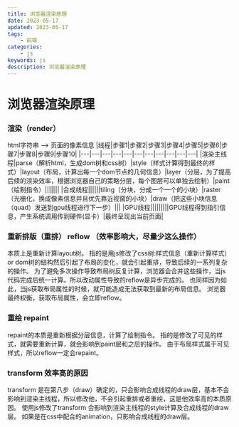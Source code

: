```yaml
---
title: 浏览器渲染原理
date: 2023-05-17
updated: 2023-05-17
tags: 
    - 前端
categories: 
    - js
keywords: js
description: 浏览器渲染原理
---
```

# 浏览器渲染原理
### 渲染（render）
html字符串 --> 页面的像素信息
|线程|步骤1|步骤2|步骤3|步骤4|步骤5|步骤6|步骤7|步骤8|步骤9|步骤10|
|---|---|---|---|---|---|---|---|---|---|---|
|渲染主线程|parse（解析html，生成dom树和css树）|style（样式计算得到最终的样式）|layout（布局，计算出每一个dom节点的几何信息）|layer（分层，为了提高后续的渲染效率，根据浏览器自己的策略分层，每个图层可以单独去绘制）|paint（绘制指令）|||||||
|合成线程||||||tiling（分块，分成一个一个的小块）|raster（光栅化，换成像素信息并且优先靠近视窗的小块）|draw（把这些小块信息（quad）发送到gpu线程进行下一步）|||
|GPU线程|||||||||GPU线程得到指引信息，产生系统调用传到硬件(显卡）|最终呈现出当前页面|
### 重新排版（重排） reflow （效率影响大，尽量少这么操作）
本质上是重新计算layout树。
指的是用js修改了css树:样式信息（重新计算样式）or dom树的结构然后引起了布局的变化，就会引起重排，导致后续的一系列复杂的操作。
为了避免多次操作导致布局树反复计算，浏览器会合并这些操作，当js代码完成后统一计算。所以改动属性导致的reflow是异步完成的。
也同样因为如此，当js获取布局属性的时候，就可能造成无法获取到最新的布局信息。
浏览器最终权衡，获取布局属性，会立即reflow。

### 重绘 repaint
repaint的本质是重新根据分层信息，计算了绘制指令。
指的是修改了可见的样式，就需要重新计算，就会影响到paint层和之后的操作。
由于布局样式属于可见样式，所以reflow一定会repaint。
### transform 效率高的原因
transform 是在第八步（draw）确定的，只会影响合成线程的draw层，基本不会影响到渲染主线程，所以修改他，不会引起重排或者重绘，这是他效率高的本质原因。
使用js修改了transform 会影响到渲染主线程的style计算及合成线程的draw层。
如果是在css中配合的animation，只影响合成线程的draw层。